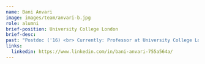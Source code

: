 ```yaml
---
name: Bani Anvari
image: images/team/anvari-b.jpg
role: alumni
brief-position: University College London
brief-desc: 
past: "Postdoc ('16) <br> Currently: Professor at University College London"
links:
  linkedin: https://www.linkedin.com/in/bani-anvari-755a564a/
---
```


